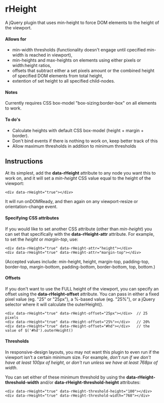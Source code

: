 rHeight
======

A jQuery plugin that uses min-height to force DOM elements to the height of the viewport.

#### Allows for

- min-width thresholds (functionality doesn't engage until cpecified min-width is reached in viewport),
- min-heights and max-heights on elements using either pixels or width:height ratios,
- offsets that subtract either a set pixels amount or the combined height of specified DOM elements from total height,
- extention of set height to all specified child-nodes.

#### Notes

Currently requires CSS box-model "box-sizing:border-box" on all elements to work. 

#### To do's

- Calculate heights with default CSS box-model (height + margin + border).
- Don't bind events if there is nothing to work on, keep better track of this
- Allow maximum thresholds in addition to minimum thresholds



Instructions
------------

At its simplest, add the **data-rHeight** attribute to any node you want this to work on, and it will set a *min-height* CSS value equal to the height of the viewport:

    <div data-rHeight="true"></div>

It will run onDOMReady, and then again on any viewport-resize or orientation-change event.

#### Specifying CSS attributes

If you would like to set another CSS attribute (other than *min-height*) you can set that specifically with the **data-rHeight-attr** attribute. For example, to set the *height* or *margin-top*, use:

    <div data-rHeight="true" data-rHeight-attr="height"></div>
    <div data-rHeight="true" data-rHeight-attr="margin-top"></div>
    
(Accepted values include: min-height, height, margin-top, padding-top, border-top, margin-bottom, padding-bottom, border-bottom, top, bottom.)

#### Offsets

If you don't want to use the FULL height of the viewport, you can specify an offset using the **data-rHeight-offset** attribute. You can pass in either a fixed pixel value (eg. "25" or "25px"), a %-based value (eg. "25%"), or a jQuery selector where it will calculate the outerHeight(). 

    <div data-rHeight="true" data-rHeight-offset="25px"></div>  // 25 pixels
    <div data-rHeight="true" data-rHeight-offset="25%"></div>   // 20%
    <div data-rHeight="true" data-rHeight-offset="#hd"></div>   // the value of $('#hd').outerHeight()

#### Thresholds

In responsive-design layouts, you may not want this plugin to even run if the viewport isn't a certain minimum size. For example, *don't run if we don't have at least 100px of height*, or *don't run unless we have at least 768px of width*.

You can set either of these minimum threshold by using the **data-rHeight-threshold-width** and/or **data-rHeight-threshold-height** attributes:

    <div data-rHeight="true" data-rHeight-threshold-height="100"></div>
	<div data-rHeight="true" data-rHeight-threshold-width="768"></div>

